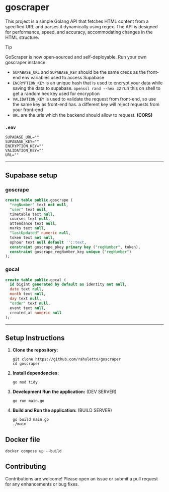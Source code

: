 # goscraper

This project is a simple Golang API that fetches HTML content from a specified URL and parses it dynamically using regex. The API is designed for performance, speed, and accuracy, accommodating changes in the HTML structure.

> [!TIP]
> GoScraper is now open-sourced and self-deployable. Run your own goscraper instance
>
>  - `SUPABASE_URL` and `SUPABASE_KEY` should be the same creds as the front-end env variables used to access Supabase
>  - `ENCRYPTION_KEY` is an unique hash that is used to encrypt your data while saving the data to supabase.
> `openssl rand --hex 32` run this on shell to get a random hex key used for encryption
> - `VALIDATION_KEY` is used to validate the request from front-end, so use the same key as front-end has. a different key will reject requests from your front-end
>  - `URL` are the urls which the backend should allow to request. **(CORS)**

### `.env`
```
SUPABASE_URL=""
SUPABASE_KEY=""
ENCRYPTION_KEY=""
VALIDATION_KEY=""
URL=""
```
---
## Supabase setup
### goscrape
```sql 
create table public.goscrape (
  "regNumber" text not null,
  "user" text null,
  timetable text null,
  courses text null,
  attendance text null,
  marks text null,
  "lastUpdated" numeric null,
  token text not null,
  ophour text null default ''::text,
  constraint goscrape_pkey primary key ("regNumber", token),
  constraint goscrape_regNumber_key unique ("regNumber")
);
```

### gocal
```sql 
create table public.gocal (
  id bigint generated by default as identity not null,
  date text null,
  month text null,
  day text null,
  "order" text null,
  event text null,
  created_at numeric null
);
```

---

## Setup Instructions

1. **Clone the repository:**
   ```
   git clone https://github.com/rahuletto/goscraper
   cd goscraper
   ```

2. **Install dependencies:**
   ```
   go mod tidy
   ```

3. **Development Run the application:** (DEV SERVER)
   ```
   go run main.go
   ```

3. **Build and Run the application:** (BUILD SERVER)
   ```
   go build main.go
   ./main
   ```

## Docker file
```
docker compose up --build
```

## Contributing

Contributions are welcome! Please open an issue or submit a pull request for any enhancements or bug fixes.
